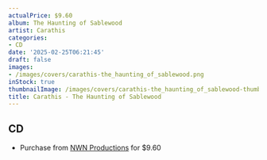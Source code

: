 ```yaml
---
actualPrice: $9.60
album: The Haunting of Sablewood
artist: Carathis
categories:
- CD
date: '2025-02-25T06:21:45'
draft: false
images:
- /images/covers/carathis-the_haunting_of_sablewood.png
inStock: true
thumbnailImage: /images/covers/carathis-the_haunting_of_sablewood-thumb.png
title: Carathis - The Haunting of Sablewood
---
```


## CD
* Purchase from [NWN Productions](http://shop.nwnprod.com/index.php?route=product/product&path=93&product_id=50087&sort=pd.name&order=ASC) for $9.60
